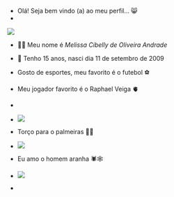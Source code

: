 * Olá! Seja bem vindo (a) ao meu perfil... 😸
* 
![](https://media1.tenor.com/m/9vTAoKqOXPQAAAAC/shrek-shrek-meme.gif)
* 🙋‍♀️ Meu nome é *Melissa Cibelly de Oliveira Andrade*

* 📆 Tenho 15 anos, nasci dia 11 de setembro de 2009

* Gosto de esportes, meu favorito é o futebol ⚽

* Meu jogador favorito é o Raphael Veiga 🫀
* 
* ![](https://media1.tenor.com/m/0bEioByAZlkAAAAC/te-amo-palmeiras-palmeiras.gif)

* Torço para o palmeiras 🐷💚
* ![](https://media1.tenor.com/m/htcCqsvHjJ8AAAAd/campe%C3%A3o-brasileiro-jogadores-palmeirenses.gif)

* Eu amo o homem aranha 🕷️🕸️

* ![](https://media1.tenor.com/m/TjPRaO9SFJkAAAAC/spider-man-staring.gif)
                  
*                                        
